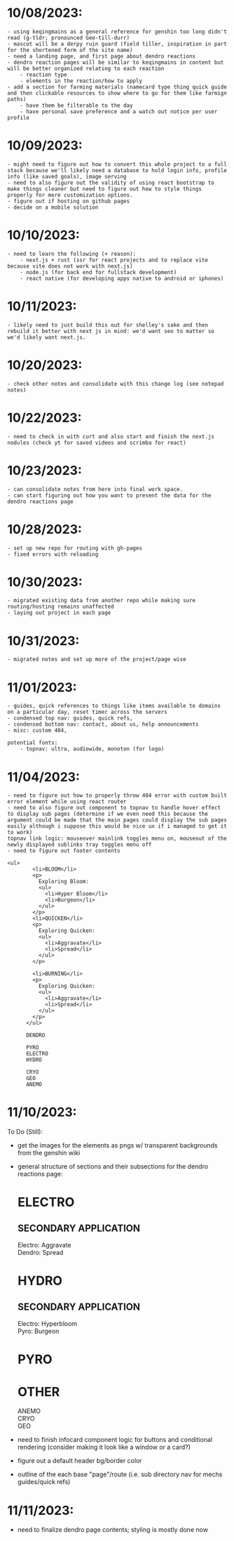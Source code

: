 # 10/08/2023:

    - using keqingmains as a general reference for genshin too long didn't read (g-tldr; pronounced Gee-till-durr)
    - mascot will be a derpy ruin guard (field tiller, inspiration in part for the shortened form of the site name)
    - need a landing page, and first page about dendro reactions
    - dendro reaction pages will be similar to keqingmains in content but will be better organized relating to each reaction
        - reaction type
        - elements in the reaction/how to apply
    - add a section for farming materials (namecard type thing quick guide and then clickable resources to show where to go for them like farmign paths)
        - have them be filterable to the day
        - have personal save preference and a watch out notice per user profile

# 10/09/2023:

    - might need to figure out how to convert this whole project to a full stack because we'll likely need a database to hold login info, profile info (like saved goals), image serving
    - need to also figure out the validity of using react bootstrap to make things cleaner but need to figure out how to style things properly for more customization options.
    - figure out if hosting on github pages
    - decide on a mobile solution

# 10/10/2023:

    - need to learn the following (+ reason):
        - next.js + rust (ssr for react projects and to replace vite because vite does not work with next.js)
        - node.js (for back end for fullstack development)
        - react native (for developing apps native to android or iphones)

# 10/11/2023:

    - likely need to just build this out for shelley's sake and then rebuild it better with next js in mind: we'd want seo to matter so we'd likely want next.js.

# 10/20/2023:

    - check other notes and consolidate with this change log (see notepad notes)

# 10/22/2023:

    - need to check in with curt and also start and finish the next.js nodules (check yt for saved videos and scrimba for react)

# 10/23/2023:

    - can consolidate notes from here into final work space.
    - can start figuring out how you want to present the data for the dendro reactions page

# 10/28/2023:

    - set up new repo for routing with gh-pages
    - fixed errors with reloading

# 10/30/2023:

    - migrated existing data from another repo while making sure routing/hosting remains unaffected
    - laying out project in each page

# 10/31/2023:

    - migrated notes and set up more of the project/page wise

# 11/01/2023:

    - guides, quick references to things like items available to domains on a particular day, reset timer across the servers
    - condensed top nav: guides, quick refs,
    - condensed bottom nav: contact, about us, help announcements
    - misc: custom 404,

    potential fonts:
        - topnav: ultra, audiowide, monoton (for logo)

# 11/04/2023:

    - need to figure out how to properly throw 404 error with custom built error element while using react router
    - need to also figure out component to topnav to handle hover effect to display sub pages (determine if we even need this because the argument could be made that the main pages could display the sub pages easily although i suppose this would be nice ux if i managed to get it to work)
    topnav link logic: mouseover mainlink toggles menu on, mouseout of the newly displayed sublinks tray toggles menu off
    - need to figure out footer contents

    <ul>
            <li>BLOOM</li>
            <p>
              Exploring Bloom:
              <ul>
                <li>Hyper Bloom</li>
                <li>Burgeon</li>
              </ul>
            </p>
            <li>QUICKEN</li>
            <p>
              Exploring Quicken:
              <ul>
                <li>Aggravate</li>
                <li>Spread</li>
              </ul>
            </p>

            <li>BURNING</li>
            <p>
              Exploring Quicken:
              <ul>
                <li>Aggravate</li>
                <li>Spread</li>
              </ul>
            </p>
          </ul>

          DENDRO

          PYRO
          ELECTRO
          HYDRO

          CRYO
          GEO
          ANEMO

# 11/10/2023:

To Do (Still):

- get the images for the elements as pngs w/ transparent backgrounds from the genshin wiki
- general structure of sections and their subsections for the dendro reactions page:
      <div className="my-3 mx-3 w-max">
        <p className="text-center">
          <div>
            <h1>ELECTRO</h1>
            <div>
              <h2>SECONDARY APPLICATION</h2>
              <div>Electro: Aggravate</div>
              <div>Dendro: Spread</div>
            </div>
          </div>
          <div>
            <h1>HYDRO</h1>
            <div>
              <h2>SECONDARY APPLICATION</h2>
              <div>Electro: Hyperbloom</div>
              <div>Pyro: Burgeon</div>
            </div>
          </div>
          <div>
            <h1>PYRO</h1>
            <div></div>
            <div></div>
            <div></div>
          </div>
          <div>
            <h1>OTHER</h1>
            <div>ANEMO</div>
            <div>CRYO</div>
            <div>GEO</div>
          </div>
        </p>
      </div>

- need to finish infocard component logic for buttons and conditional rendering (consider making it look like a window or a card?)
- figure out a default header bg/border color
- outline of the each base "page"/route (i.e. sub directory nav for mechs guides/quick refs)

# 11/11/2023:
- need to finalize dendro page contents; styling is mostly done now